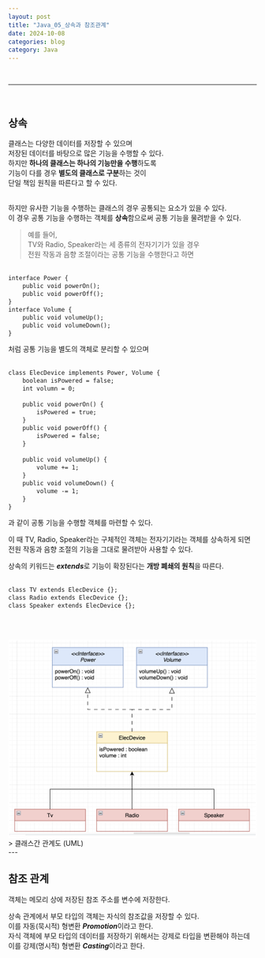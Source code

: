 ```yaml
---
layout: post
title: "Java_05_상속과 참조관계"
date: 2024-10-08
categories: blog
category: Java
---
```


<br>

---

<br>

## 상속

클래스는 다양한 데이터를 저장할 수 있으며 <br>
저장된 데이터를 바탕으로 많은 기능을 수행할 수 있다. <br>
하지만 **하나의 클래스는 하나의 기능만을 수행**하도록 <br>
기능이 다를 경우 **별도의 클래스로 구분**하는 것이 <br>
단일 책임 원칙을 따른다고 할 수 있다. <br>
<br>

하지만 유사한 기능을 수행하는 클래스의 경우 공통되는 요소가 있을 수 있다. <br>
이 경우 공통 기능을 수행하는 객체를 **상속**함으로써 공통 기능을 물려받을 수 있다. <br>


> 예를 들어, <br>
TV와 Radio, Speaker라는 세 종류의 전자기기가 있을 경우 <br>
전원 작동과 음향 조절이라는 공통 기능을 수행한다고 하면 <br>

<pre><code>
interface Power {
    public void powerOn();
    public void powerOff();
}
interface Volume {
    public void volumeUp();
    public void volumeDown();
}
</code></pre>
처럼 공통 기능을 별도의 객체로 분리할 수 있으며

<pre><code>
class ElecDevice implements Power, Volume {
    boolean isPowered = false;
    int volumn = 0;

    public void powerOn() {
        isPowered = true;
    }
    public void powerOff() {
        isPowered = false;
    }

    public void volumeUp() {
        volume += 1;
    }
    public void volumeDown() {
        volume -= 1;
    }
}
</code></pre>
과 같이 공통 기능을 수행할 객체를 마련할 수 있다. <br>


이 때 TV, Radio, Speaker라는 구체적인 객체는 전자기기라는 객체를 상속하게 되면 <br>
전원 작동과 음향 조절의 기능을 그대로 물려받아 사용할 수 있다.<br>

상속의 키워드는 ***extends***로 기능이 확장된다는 **개방 폐쇄의 원칙**을 따른다. <br>

<pre><code>
class TV extends ElecDevice {};
class Radio extends ElecDevice {};
class Speaker extends ElecDevice {};
</code></pre>

<br><br>
<div class="image-container" style="border: 2px solid white;">
    <img class="image-medium" src="/assets/image/2024-10-08-Java-ClassDiagram_01_ElecDevice.png">
</div>
> 클래스간 관계도 (UML)



<br>
--- 
<br>

## 참조 관계
객체는 메모리 상에 저장된 참조 주소를 변수에 저장한다. <br>



상속 관계에서 부모 타입의 객체는 자식의 참조값을 저장할 수 있다. <br>
이를 자동(묵시적) 형변환 ***Promotion***이라고 한다. <br>
자식 객체에 부모 타입의 데이터를 저장하기 위해서는 강제로 타입을 변환해야 하는데 <br>
이를 강제(명시적) 형변환 ***Casting***이라고 한다. <br>